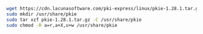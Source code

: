 ﻿```sh
wget https://cdn.lacunasoftware.com/pki-express/linux/pkie-1.28.1.tar.gz
sudo mkdir /usr/share/pkie
sudo tar xzf pkie-1.28.1.tar.gz -C /usr/share/pkie
sudo chmod -R a=r,a+X,u+w /usr/share/pkie
```
